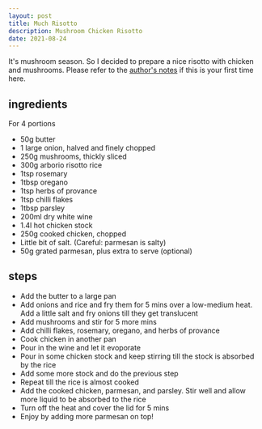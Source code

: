 ```yaml
---
layout: post
title: Much Risotto
description: Mushroom Chicken Risotto
date: 2021-08-24
---
```


It's mushroom season. So I decided to prepare a nice risotto with chicken and mushrooms.
Please refer to the [author's notes](https://nchahare.github.io/blog/2022/cooking/) if this is your first time here.

## ingredients

For 4 portions

- 50g butter
- 1 large onion, halved and finely chopped
- 250g mushrooms, thickly sliced
- 300g arborio risotto rice
- 1tsp rosemary
- 1tbsp oregano
- 1tsp herbs of provance
- 1tsp chilli flakes
- 1tbsp parsley
- 200ml dry white wine
- 1.4l hot chicken stock
- 250g cooked chicken, chopped
- Little bit of salt. (Careful: parmesan is salty)
- 50g grated parmesan, plus extra to serve (optional)

## steps

- Add the butter to a large pan  
- Add onions and rice and fry them for 5 mins over a low-medium heat. Add a little salt and fry onions till they get translucent
- Add mushrooms and stir for 5 more mins
- Add chilli flakes, rosemary, oregano, and herbs of provance  
- Cook chicken in another pan
- Pour in the wine and let it evoporate
- Pour in some chicken stock and keep stirring till the stock is absorbed by the rice  
- Add some more stock and do the previous step
- Repeat till the rice is almost cooked   
- Add the cooked chicken, parmesan, and parsley. Stir well and allow more liquid to be absorbed to the rice
- Turn off the heat and cover the lid for 5 mins
- Enjoy by adding more parmesan on top!